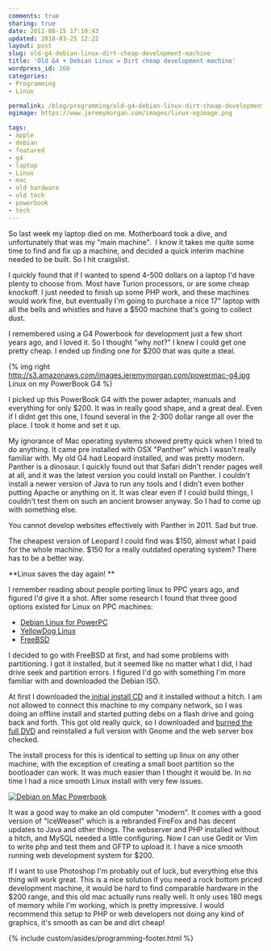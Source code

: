 ```yaml
---
comments: true
sharing: true
date: 2011-08-15 17:10:43
updated: 2018-03-25 12:22
layout: post
slug: old-g4-debian-linux-dirt-cheap-development-machine
title: 'Old G4 + Debian Linux = Dirt cheap development machine'
wordpress_id: 160
categories:
- Programming
- Linux

permalink: /blog/programming/old-g4-debian-linux-dirt-cheap-development-machine/
ogimage: https://www.jeremymorgan.com/images/linux-ogimage.png

tags:
- apple
- debian
- featured
- g4
- laptop
- Linux
- mac
- old hardware
- old tech
- powerbook
- tech
---
```



So last week my laptop died on me. Motherboard took a dive, and unfortunately that was my "main machine".  I know it takes me quite some time to find and fix up a machine, and decided a quick interim machine needed to be built. So I hit craigslist.

I quickly found that if I wanted to spend 4-500 dollars on a laptop I'd have plenty to choose from. Most have Turion processors, or are some cheap knockoff. I just needed to finish up some PHP work, and these machines would work fine, but eventually I'm going to purchase a nice 17" laptop with all the bells and whistles and have a $500 machine that's going to collect dust.

I remembered using a G4 Powerbook for development just a few short years ago, and I loved it. So I thought "why not?" I knew I could get one pretty cheap. I ended up finding one for $200 that was quite a steal.

{% img right http://s3.amazonaws.com/images.jeremymorgan.com/powermac-g4.jpg Linux on my PowerBook G4 %}

I picked up this PowerBook G4 with the power adapter, manuals and everything for only $200. It was in really good shape, and a great deal. Even if I didnt get this one, I found several in the 2-300 dollar range all over the place. I took it home and set it up.

My ignorance of Mac operating systems showed pretty quick when I tried to do anything. It came pre installed with OSX "Panther" which I wasn't really familiar with. My old G4 had Leopard installed, and was pretty modern. Panther is a dinosaur. I quickly found out that Safari didn't render pages well at all, and it was the latest version you could install on Panther. I couldn't install a newer version of Java to run any tools and I didn't even bother putting Apache or anything on it. It was clear even if I could build things, I couldn't test them on such an ancient browser anyway. So I had to come up with something else.

You cannot develop websites effectively with Panther in 2011. Sad but true.

The cheapest version of Leopard I could find was $150, almost what I paid for the whole machine. $150 for a really outdated operating system? There has to be a better way.

**Linux saves the day again! **

I remember reading about people porting linux to PPC years ago, and figured I'd give it a shot. After some research I found that three good options existed for Linux on PPC machines:
	
  * [Debian Linux for PowerPC](http://www.debian.org/ports/powerpc/)
  * [YellowDog Linux](http://www.ydl.net/products/ydl/)
  * [FreeBSD](http://www.freebsd.org/platforms/ppc.html)

I decided to go with FreeBSD at first, and had some problems with partitioning. I got it installed, but it seemed like no matter what I did, I had drive seek and partition errors. I figured I'd go with something I'm more familiar with and downloaded the Debian ISO.

At first I downloaded the[ initial install CD](http://cdimage.debian.org/debian-cd/6.0.2.1/powerpc/iso-cd/debian-6.0.2.1-powerpc-CD-1.iso) and it installed without a hitch. I am not allowed to connect this machine to my company network, so I was doing an offline install and started putting debs on a flash drive and going back and forth. This got old really quick, so I downloaded and [burned the full DVD](http://cdimage.debian.org/debian-cd/6.0.2.1/powerpc/iso-dvd/) and reinstalled a full version with Gnome and the web server box checked.

The install process for this is identical to setting up linux on any other machine, with the exception of creating a small boot partition so the bootloader can work. It was much easier than I thought it would be. In no time I had a nice smooth Linux install with very few issues.

[![Debian on Mac Powerbook](https://s3.amazonaws.com/images.jeremymorgan.com/mac-linux-300x200.jpg)](https://s3.amazonaws.com/images.jeremymorgan.com/mac-linux.png)

It was a good way to make an old computer "modern". It comes with a good version of "IceWeasel" which is a rebranded FireFox and has decent updates to Java and other things. The webserver and PHP installed without a hitch, and MySQL needed a little configuring. Now I can use Gedit or Vim to write php and test them and GFTP to upload it. I have a nice smooth running web development system for $200.

If I want to use Photoshop I'm probably out of luck, but everything else this thing will work great. This is a nice solution if you need a rock bottom priced development machine, it would be hard to find comparable hardware in the $200 range, and this old mac actually runs really well. It only uses 180 megs of memory while I'm working, which is pretty impressive. I would recommend this setup to PHP or web developers not doing any kind of graphics, it's smooth as can be and dirt cheap!

{% include custom/asides/programming-footer.html %}